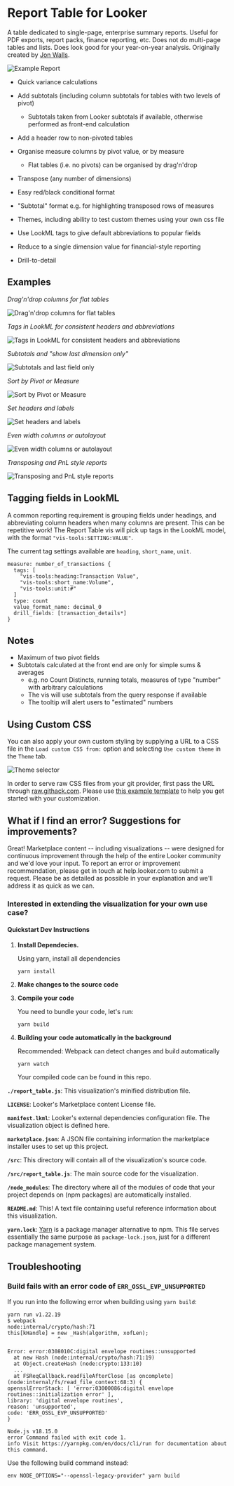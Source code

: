 # Report Table for Looker

A table dedicated to single-page, enterprise summary reports. Useful for PDF
exports, report packs, finance reporting, etc. Does not do multi-page tables and
lists. Does look good for your year-on-year analysis. Originally created by [Jon
Walls](https://github.com/ContrastingSounds/vis-report_table).

![Example Report](docs/marketplace_image.png)

- Quick variance calculations
- Add subtotals (including column subtotals for tables with two levels of pivot)

  - Subtotals taken from Looker subtotals if available, otherwise performed as
    front-end calculation

- Add a header row to non-pivoted tables
- Organise measure columns by pivot value, or by measure

  - Flat tables (i.e. no pivots) can be organised by drag'n'drop

- Transpose (any number of dimensions)
- Easy red/black conditional format
- "Subtotal" format e.g. for highlighting transposed rows of measures
- Themes, including ability to test custom themes using your own css file
- Use LookML tags to give default abbreviations to popular fields
- Reduce to a single dimension value for financial-style reporting
- Drill-to-detail

## Examples

_Drag'n'drop columns for flat tables_

![Drag'n'drop columns for flat tables](docs/report_table_01_drag_and_drop.gif)

_Tags in LookML for consistent headers and abbreviations_

![Tags in LookML for consistent headers and abbreviations](docs/report_table_02_auto_headers_and_abbreviations.gif)

_Subtotals and "show last dimension only"_

![Subtotals and last field only](docs/report_table_03_subtotals_and_last_field_only.gif)

_Sort by Pivot or Measure_

![Sort by Pivot or Measure](docs/report_table_04_sort_by_pivot_or_measure.gif)

_Set headers and labels_

![Set headers and labels](docs/report_table_05_change_headers.gif)

_Even width columns or autolayout_

![Even width columns or autolayout](docs/report_table_06_even_width_or_auto_layout.gif)

_Transposing and PnL style reports_

![Transposing and PnL style reports](docs/report_table_07_PnL_transpose_theme.gif)

## Tagging fields in LookML

A common reporting requirement is grouping fields under headings, and
abbreviating column headers when many columns are present. This can be
repetitive work! The Report Table vis will pick up tags in the LookML model,
with the format `"vis-tools:SETTING:VALUE"`.

The current tag settings available are `heading`, `short_name`, `unit`.

    measure: number_of_transactions {
      tags: [
        "vis-tools:heading:Transaction Value",
        "vis-tools:short_name:Volume",
        "vis-tools:unit:#"
      ]
      type: count
      value_format_name: decimal_0
      drill_fields: [transaction_details*]
    }

## Notes

- Maximum of two pivot fields
- Subtotals calculated at the front end are only for simple sums & averages
  - e.g. no Count Distincts, running totals, measures of type "number" with
    arbitrary calculations
  - The vis will use subtotals from the query response if available
  - The tooltip will alert users to "estimated" numbers

## Using Custom CSS

You can also apply your own custom styling by supplying a URL to a CSS file in
the `Load custom CSS from:` option and selecting `Use custom theme` in the
`Theme` tab.

![Theme selector](/docs/custom_theme.png)

In order to serve raw CSS files from your git provider, first pass the URL
through [raw.githack.com](https://raw.githack.com/). Please use [this example
template](/src/theme_custom_template.css) to help you get started with your
customization.

## What if I find an error? Suggestions for improvements?

Great! Marketplace content -- including visualizations -- were designed for
continuous improvement through the help of the entire Looker community and we'd
love your input. To report an error or improvement recommendation, please get
in touch at help.looker.com to submit a request. Please be as detailed as
possible in your explanation and we'll address it as quick as we can.

### Interested in extending the visualization for your own use case?

#### Quickstart Dev Instructions

1.  **Install Dependecies.**

    Using yarn, install all dependencies

    ```shell
    yarn install
    ```

2.  **Make changes to the source code**

3.  **Compile your code**

    You need to bundle your code, let's run:

    ```shell
    yarn build
    ```

4.  **Building your code automatically in the background**

    Recommended: Webpack can detect changes and build automatically

    ```shell
    yarn watch
    ```

    Your compiled code can be found in this repo.

**`./report_table.js`**: This visualization's minified distribution file.

**`LICENSE`**: Looker's Marketplace content License file.

**`manifest.lkml`**: Looker's external dependencies configuration file. The visualization object is defined here.

**`marketplace.json`**: A JSON file containing information the marketplace installer uses to set up this project.

**`/src`**: This directory will contain all of the visualization's source code.

**`/src/report_table.js`**: The main source code for the visualization.

**`/node_modules`**: The directory where all of the modules of code that your project depends on (npm packages) are automatically installed.

**`README.md`**: This! A text file containing useful reference information about this visualization.

**`yarn.lock`**: [Yarn](https://yarnpkg.com/) is a package manager alternative to npm. This file serves essentially the same purpose as `package-lock.json`, just for a different package management system.

## Troubleshooting

### Build fails with an error code of `ERR_OSSL_EVP_UNSUPPORTED`

If you run into the following error when building using `yarn build`:

```shell
yarn run v1.22.19
$ webpack
node:internal/crypto/hash:71
this[kHandle] = new _Hash(algorithm, xofLen);
                ^

Error: error:0308010C:digital envelope routines::unsupported
  at new Hash (node:internal/crypto/hash:71:19)
  at Object.createHash (node:crypto:133:10)
  ...
  at FSReqCallback.readFileAfterClose [as oncomplete] (node:internal/fs/read_file_context:68:3) {
opensslErrorStack: [ 'error:03000086:digital envelope routines::initialization error' ],
library: 'digital envelope routines',
reason: 'unsupported',
code: 'ERR_OSSL_EVP_UNSUPPORTED'
}

Node.js v18.15.0
error Command failed with exit code 1.
info Visit https://yarnpkg.com/en/docs/cli/run for documentation about this command.
```

Use the following build command instead:

```shell
env NODE_OPTIONS="--openssl-legacy-provider" yarn build
```
